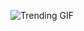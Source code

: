 
<!-- GIF_SECTION -->
![Trending GIF](https://media2.giphy.com/media/v1.Y2lkPThiYjIxNzcyOXhpNnpwbHN3aWVmY3doMDZ5d2lpMzRsM2psMG8zbG0wZm5paThuYiZlcD12MV9naWZzX3NlYXJjaCZjdD1n/A06UFEx8jxEwU/giphy.gif)
<!-- END_GIF_SECTION -->
